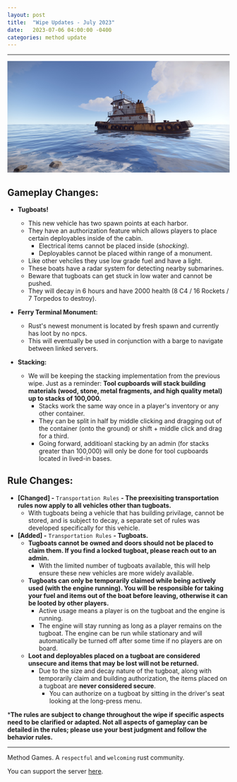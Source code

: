 ```yaml
---
layout: post
title:  "Wipe Updates - July 2023"
date:   2023-07-06 04:00:00 -0400
categories: method update
---
```


<hr color="#22ffcd">

<p align="center">
  <img src="/assets/media_posts/2023-07-07-july-wipe-updates/tugboat.png"/>
</p>

## **Gameplay Changes:**

- **Tugboats!**
    - This new vehicle has two spawn points at each harbor.
    - They have an authorization feature which allows players to place certain deployables inside of the cabin.
        - Electrical items cannot be placed inside (*shocking*).
        - Deployables cannot be placed within range of a monument.
    - Like other vehciles they use low grade fuel and have a light.
    - These boats have a radar system for detecting nearby submarines.
    - Beware that tugboats can get stuck in low water and cannot be pushed.
    - They will decay in 6 hours and have 2000 health (8 C4 / 16 Rockets / 7 Torpedos to destroy).

- **Ferry Terminal Monument:**
    - Rust's newest monument is located by fresh spawn and currently has loot by no npcs.
    - This will eventually be used in conjunction with a barge to navigate between linked servers. 

- **Stacking:**
    - We will be keeping the stacking implementation from the previous wipe. Just as a reminder: **Tool cupboards will stack building materials (wood, stone, metal fragments, and high quality metal) up to stacks of 100,000.**
        - Stacks work the same way once in a player's inventory or any other container.
        - They can be split in half by middle clicking and dragging out of the container (onto the ground) or shift + middle click and drag for a third.
        - Going forward, additioanl stacking by an admin (for stacks greater than 100,000) will only be done for tool cupboards located in lived-in bases.

## **Rule Changes:**

- **[Changed] -** ``Transportation Rules`` **- The preexisiting transportation rules now apply to all vehicles other than tugboats.** 
    - With tugboats being a vehicle that has building privilage, cannot be stored, and is subject to decay, a separate set of rules was developed specifically for this vehicle.
- **[Added] -** ``Transportation Rules`` **- Tugboats.** 
    - **Tugboats cannot be owned and doors should not be placed to claim them. If you find a locked tugboat, please reach out to an admin.**
        - With the limited number of tugboats available, this will help ensure these new vehicles are more widely available.
    - **Tugboats can only be temporarily claimed while being actively used (with the engine running). You will be responsible for taking your fuel and items out of the boat before leaving, otherwise it can be looted by other players.**
        - Active usage means a player is on the tugboat and the engine is running.
        - The engine will stay running as long as a player remains on the tugboat. The engine can be run while stationary and will automatically be turned off after some time if no players are on board.
    - **Loot and deployables placed on a tugboat are considered unsecure and items that may be lost will not be returned.**
        - Due to the size and decay nature of the tugboat, along with temporarily claim and building authorization, the items placed on a tugboat are **never considered secure**.
            - You can authorize on a tugboat by sitting in the driver's seat looking at the long-press menu.


***The rules are subject to change throughout the wipe if specific aspects need to be clarified or adapted. Not all aspects of gameplay can be detailed in the rules; please use your best judgment and follow the behavior rules.**

<hr color="#22ffcd">

Method Games. A `respectful` and `welcoming` rust community.

You can support the server [here](https://paypal.me/bluejayonmeth).
